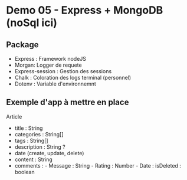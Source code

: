 # Demo 05 - Express + MongoDB (noSql ici)

## Package
- Express : Framework nodeJS
- Morgan: Logger de requete
- Express-session : Gestion des sessions
- Chalk : Coloration des logs terminal (personnel)
- Dotenv : Variable d'environnemnt 


## Exemple d'app à mettre en place
Article 
- title : String
- categories : String[]
- tags : String[]  
- description : String ?
- date (create, update, delete)
- content : String
- comments : 
        - Message : String
        - Rating : Number
        - Date : isDeleted : boolean

